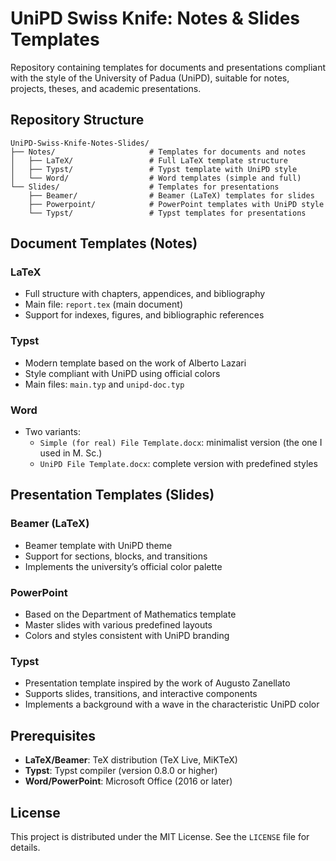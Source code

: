 # UniPD Swiss Knife: Notes & Slides Templates

Repository containing templates for documents and presentations compliant with the style of the University of Padua (UniPD), suitable for notes, projects, theses, and academic presentations.

## Repository Structure

```
UniPD-Swiss-Knife-Notes-Slides/
├── Notes/                     # Templates for documents and notes
│   ├── LaTeX/                 # Full LaTeX template structure
│   ├── Typst/                 # Typst template with UniPD style
│   └── Word/                  # Word templates (simple and full)
└── Slides/                    # Templates for presentations
    ├── Beamer/                # Beamer (LaTeX) templates for slides
    ├── Powerpoint/            # PowerPoint templates with UniPD style
    └── Typst/                 # Typst templates for presentations
```

## Document Templates (Notes)

### LaTeX
- Full structure with chapters, appendices, and bibliography
- Main file: `report.tex` (main document)
- Support for indexes, figures, and bibliographic references

### Typst
- Modern template based on the work of Alberto Lazari
- Style compliant with UniPD using official colors
- Main files: `main.typ` and `unipd-doc.typ`

### Word
- Two variants:
  - `Simple (for real) File Template.docx`: minimalist version (the one I used in M. Sc.)
  - `UniPD File Template.docx`: complete version with predefined styles

## Presentation Templates (Slides)

### Beamer (LaTeX)
- Beamer template with UniPD theme
- Support for sections, blocks, and transitions
- Implements the university’s official color palette

### PowerPoint
- Based on the Department of Mathematics template
- Master slides with various predefined layouts
- Colors and styles consistent with UniPD branding

### Typst
- Presentation template inspired by the work of Augusto Zanellato
- Supports slides, transitions, and interactive components
- Implements a background with a wave in the characteristic UniPD color

## Prerequisites

- **LaTeX/Beamer**: TeX distribution (TeX Live, MiKTeX)
- **Typst**: Typst compiler (version 0.8.0 or higher)
- **Word/PowerPoint**: Microsoft Office (2016 or later)

## License

This project is distributed under the MIT License. See the `LICENSE` file for details.